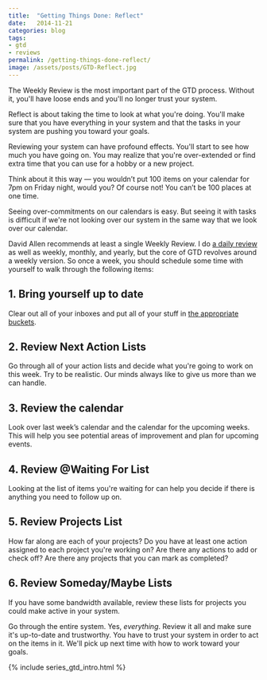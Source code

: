 ```yaml
---
title:  "Getting Things Done: Reflect"
date:   2014-11-21
categories: blog
tags:
- gtd
- reviews
permalink: /getting-things-done-reflect/
image: /assets/posts/GTD-Reflect.jpg
---
```


The Weekly Review is the most important part of the GTD process. Without it, you'll have loose ends and you'll no longer trust your system.

<!--more-->

Reflect is about taking the time to look at what you're doing. You'll make sure that you have everything in your system and that the tasks in your system are pushing you toward your goals.

Reviewing your system can have profound effects. You'll start to see how much you have going on. You may realize that you're over-extended or find extra time that you can use for a hobby or a new project.

Think about it this way — you wouldn’t put 100 items on your calendar for 7pm on Friday night, would you? Of course not! You can’t be 100 places at one time.

Seeing over-commitments on our calendars is easy. But seeing it with tasks is difficult if we're not looking over our system in the same way that we look over our calendar.

David Allen recommends at least a single Weekly Review. I do [a daily review](http://joebuhlig.com/gaining-perspective-daily-review/) as well as weekly, monthly, and yearly, but the core of GTD revolves around a weekly version. So once a week, you should schedule some time with yourself to walk through the following items:

## 1\. Bring yourself up to date

Clear out all of your inboxes and put all of your stuff in [the appropriate buckets](http://joebuhlig.com/getting-things-done-clarify/).

## 2\. Review Next Action Lists

Go through all of your action lists and decide what you're going to work on this week. Try to be realistic. Our minds always like to give us more than we can handle.

## 3\. Review the calendar

Look over last week’s calendar and the calendar for the upcoming weeks. This will help you see potential areas of improvement and plan for upcoming events.

## 4\. Review @Waiting For List

Looking at the list of items you're waiting for can help you decide if there is anything you need to follow up on.

## 5\. Review Projects List

How far along are each of your projects? Do you have at least one action assigned to each project you're working on? Are there any actions to add or check off? Are there any projects that you can mark as completed?

## 6\. Review Someday/Maybe Lists

If you have some bandwidth available, review these lists for projects you could make active in your system.

Go through the entire system. Yes, _everything_. Review it all and make sure it's up-to-date and trustworthy. You have to trust your system in order to act on the items in it. We'll pick up next time with how to work toward your goals.

{% include series_gtd_intro.html %}